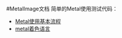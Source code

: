 #MetalImage文档
简单的Metal使用测试代码：

- [Metal使用基本流程](http://www.cocoachina.com/swift/20140902/9506.html)
- [metal着色语言](https://developer.apple.com/metal/Metal-Shading-Language-Specification.pdf#//apple_ref/doc/uid/TP40014364)